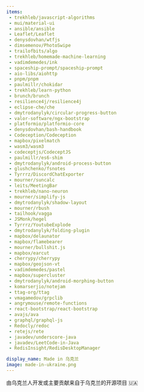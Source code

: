 ```yaml
---
items:
 - trekhleb/javascript-algorithms
 - mui/material-ui
 - ansible/ansible
 - Leaflet/Leaflet
 - denysdovhan/wtfjs
 - dimsemenov/PhotoSwipe
 - trailofbits/algo
 - trekhleb/homemade-machine-learning
 - vadimdemedes/ink
 - spaceship-prompt/spaceship-prompt
 - aio-libs/aiohttp
 - pnpm/pnpm
 - paulmillr/chokidar
 - trekhleb/learn-python
 - brunch/brunch
 - resilience4j/resilience4j
 - eclipse-che/che
 - dmytrodanylyk/circular-progress-button
 - valor-software/ngx-bootstrap
 - platformio/platformio-core
 - denysdovhan/bash-handbook
 - Codeception/Codeception
 - mapbox/pixelmatch
 - wasm3/wasm3
 - codeceptjs/CodeceptJS
 - paulmillr/es6-shim
 - dmytrodanylyk/android-process-button
 - glushchenko/fsnotes
 - Tyrrrz/DiscordChatExporter
 - mourner/suncalc
 - leits/MeetingBar
 - trekhleb/nano-neuron
 - mourner/simplify-js
 - dmytrodanylyk/shadow-layout
 - mourner/rbush
 - tailhook/vagga
 - JSMonk/hegel
 - Tyrrrz/YoutubeExplode
 - dmytrodanylyk/folding-plugin
 - mapbox/delaunator
 - mapbox/flamebearer
 - mourner/bullshit.js
 - mapbox/earcut
 - cherrypy/cherrypy
 - mapbox/geojson-vt
 - vadimdemedes/pastel
 - mapbox/supercluster
 - dmytrodanylyk/android-morphing-button
 - komarserjio/notejam
 - ttag-org/ttag
 - vmagamedov/grpclib
 - angrymouse/remote-functions
 - react-bootstrap/react-bootstrap
 - avajs/ava
 - graphql/graphql-js
 - Redocly/redoc
 - retejs/rete
 - javadev/underscore-java
 - javadev/LeetCode-in-Java
 - RedisInsight/RedisDesktopManager

display_name: Made in 乌克兰
image: made-in-ukraine.png
---
```

由乌克兰人开发或主要贡献来自于乌克兰的开源项目 :ukraine:
